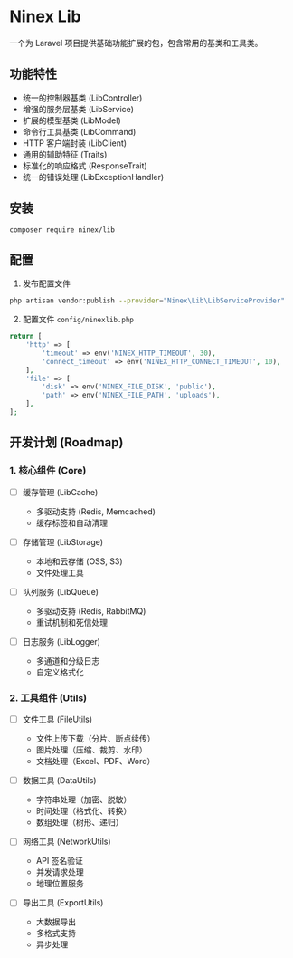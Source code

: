 # Ninex Lib

一个为 Laravel 项目提供基础功能扩展的包，包含常用的基类和工具类。

## 功能特性

- 统一的控制器基类 (LibController)
- 增强的服务层基类 (LibService)
- 扩展的模型基类 (LibModel)
- 命令行工具基类 (LibCommand)
- HTTP 客户端封装 (LibClient)
- 通用的辅助特征 (Traits)
- 标准化的响应格式 (ResponseTrait)
- 统一的错误处理 (LibExceptionHandler)

## 安装

```bash
composer require ninex/lib
```

## 配置

1. 发布配置文件

```bash
php artisan vendor:publish --provider="Ninex\Lib\LibServiceProvider"
```

2. 配置文件 `config/ninexlib.php`

```php
return [
    'http' => [
        'timeout' => env('NINEX_HTTP_TIMEOUT', 30),
        'connect_timeout' => env('NINEX_HTTP_CONNECT_TIMEOUT', 10),
    ],
    'file' => [
        'disk' => env('NINEX_FILE_DISK', 'public'),
        'path' => env('NINEX_FILE_PATH', 'uploads'),
    ],
];
```

## 开发计划 (Roadmap)

### 1. 核心组件 (Core)
- [ ] 缓存管理 (LibCache)
    - 多驱动支持 (Redis, Memcached)
    - 缓存标签和自动清理

- [ ] 存储管理 (LibStorage)
    - 本地和云存储 (OSS, S3)
    - 文件处理工具

- [ ] 队列服务 (LibQueue)
    - 多驱动支持 (Redis, RabbitMQ)
    - 重试机制和死信处理

- [ ] 日志服务 (LibLogger)
    - 多通道和分级日志
    - 自定义格式化

### 2. 工具组件 (Utils)
- [ ] 文件工具 (FileUtils)
    - 文件上传下载（分片、断点续传）
    - 图片处理（压缩、裁剪、水印）
    - 文档处理（Excel、PDF、Word）

- [ ] 数据工具 (DataUtils)
    - 字符串处理（加密、脱敏）
    - 时间处理（格式化、转换）
    - 数组处理（树形、递归）

- [ ] 网络工具 (NetworkUtils)
    - API 签名验证
    - 并发请求处理
    - 地理位置服务

- [ ] 导出工具 (ExportUtils)
    - 大数据导出
    - 多格式支持
    - 异步处理